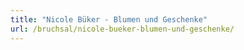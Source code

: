 ```yaml
---
title: "Nicole Büker - Blumen und Geschenke"
url: /bruchsal/nicole-bueker-blumen-und-geschenke/
---
```

